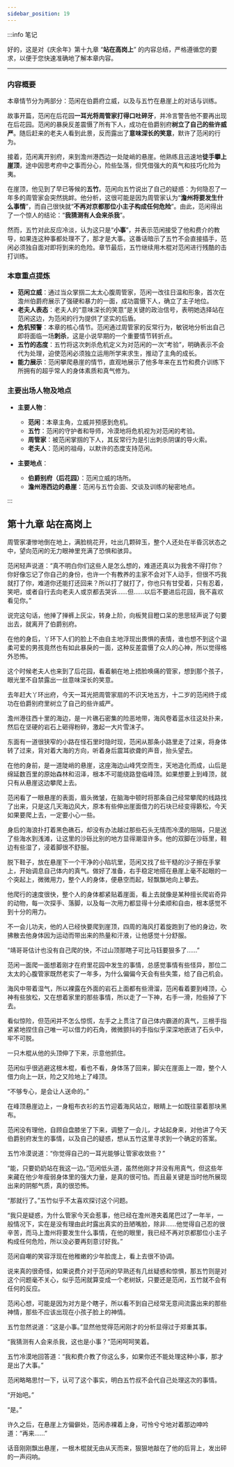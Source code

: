 ```yaml
---
sidebar_position: 19
---
```


:::info 笔记

好的，这是对《庆余年》第十九章 “**站在高岗上**” 的内容总结，严格遵循您的要求，以便于您快速准确地了解本章内容。

---

### **内容概要**

本章情节分为两部分：范闲在伯爵府立威，以及与五竹在悬崖上的对话与训练。

故事开篇，范闲在后花园**一耳光将周管家打得口吐碎牙**，并冷言警告他不要再出现在后花园。范闲的暴戾反差震慑了所有下人，成功在伯爵别府**树立了自己的些许威严**。随后赶来的老夫人看到此景，反而露出了**意味深长的笑意**，默许了范闲的行为。

接着，范闲离开别府，来到澹州港西边一处陡峭的悬崖。他熟练且迅速地**徒手攀上崖顶**，途中因思考府中之事而分心，险些坠落，但凭借强大的真气和技巧化险为夷。

在崖顶，他见到了早已等候的**五竹**。范闲向五竹说出了自己的疑惑：为何隐忍了一年多的周管家会突然挑衅。他分析，这很可能是因为周管家认为“**澹州将要发生什么事情**”，而自己很快就“**不再对京都那位小主子构成任何危险**”。由此，范闲得出了一个惊人的结论：“**我猜测有人会来杀我**”。

然而，五竹对此反应冷淡，认为这只是“**小事**”，并表示范闲接受了他和费介的教导，如果连这种事都处理不了，那才是大事。这番话暗示了五竹不会直接插手，范闲必须独自面对即将到来的危险。章节最后，五竹继续用木棍对范闲进行残酷的击打训练。

### **本章重点提炼**

*   **范闲立威**：通过当众掌掴二太太心腹周管家，范闲一改往日温和形象，首次在澹州伯爵府展示了强硬和暴力的一面，成功震慑下人，确立了主子地位。
*   **老夫人表态**：老夫人的“意味深长的笑意”是关键的政治信号，表明她选择站在范闲这边，为范闲的行为提供了坚实的后盾。
*   **危机预警**：本章的核心情节。范闲通过周管家的反常行为，敏锐地分析出自己即将面临一场**刺杀**，这是小说早期的一个重要情节转折点。
*   **五竹的态度**：五竹将这次刺杀危机定义为对范闲的一次“考验”，明确表示不会代为处理，迫使范闲必须独立运用所学来求生，推动了主角的成长。
*   **能力展示**：范闲攀爬悬崖的情节，直观地展示了他多年来在五竹和费介训练下所拥有的超乎常人的身体素质和真气修为。

### **主要出场人物及地点**

*   **主要人物**：
    *   **范闲**：本章主角，立威并预感到危机。
    *   **五竹**：范闲的守护者和导师，冷漠地将危机视为对范闲的考验。
    *   **周管家**：被范闲掌掴的下人，其反常行为是引出刺杀阴谋的导火索。
    *   **老夫人**：范闲的祖母，以默许的态度支持范闲。

*   **主要地点**：
    *   **伯爵别府（后花园）**：范闲立威的场所。
    *   **澹州港西边的悬崖**：范闲与五竹会面、交谈及训练的秘密地点。

:::

## 第十九章 **站在高岗上**

周管家凄惨地倒在地上，满脸桃花开，吐出几颗碎玉，整个人还处在半昏沉状态之中，望向范闲的无力眼神里充满了恐惧和骇异。

范闲轻声说道：“真不明白你们这些人是怎么想的，难道还真以为我舍不得打你？你好像忘记了你自己的身份，也许一个有教养的主家不会对下人动手，但很不巧我就打了你，难道你还能打还回来？所以打了就打了，你也只有甘受着，只有忍着，笑吧，或者自行去向老夫人或京都去哭诉……但……以后不要进后花园，我不喜欢看见你。”

说完这句话，他掸了掸裤上灰尘，转身上阶，向板凳目瞪口呆的思思轻声说了句要出去，就离开了伯爵别府。

在他的身后，丫环下人们的脸上不由自主地浮现出畏惧的表情，谁也想不到这个温柔可爱的男孩竟然也有如此暴戾的一面，这种反差震慑了众人的心神，所以觉得格外恐怖。

这个时候老夫人也来到了后花园，看着躺在地上捂脸唤痛的管家，想到那个孩子，眼光里不自禁露出一丝意味深长的笑意。

去年赶大丫环出府，今天一耳光把周管家扇的不识天地五方，十二岁的范闲终于成功在伯爵别府里树立了自己的些许威严。

澹州港往西十里的海边，是一片礁石密集的险恶地带，海风卷着蓝水往这处扑来，然后在坚硬的岩石上砸得粉碎，激起一大片雪沫子。

东面有一道很狭窄的小路在怪石里时隐时现，范闲从那条小路里走了过来，将身体转了过来，背对着大海的方向，听着身后震耳欲聋的声音，抬头望去。

在他的身前，是一道陡峭的悬崖，这座海边山峰凭空而生，天地造化而成，山后是绵延数百里的原始森林和沼泽，根本不可能绕路登临峰顶。如果想要上到峰顶，就只有从悬崖这边攀爬上去。

范闲看了一眼悬崖的表面，眉头微皱，在脑海中顿时将那条自己经常攀爬的线路找了出来，只是这几天海边风大，原本有些伸出崖面借力的石块已经变得簌松，今天如果要爬上去，一定要小心一些。

身后的海浪扑打着黑色礁石，却没有办法越过那些石头无情而冷漠的阻隔，只是送了些海水到浅滩，让这里的沙砾比别的地方显得潮湿许多。他的双脚在沙砾里，鞋边有些湿了，浸着脚很不舒服。

脱下鞋子，放在悬崖下一个干净的小陷坑里，范闲又找了些干糙的沙子擦在手掌上，开始调息自己体内的真气。做好了准备，右手稳定地搭在悬崖上毫不起眼的一个突起上，微微用力，整个人的身体，便悬空而起，轻飘飘地向上攀去。

他爬行的速度很快，整个人的身体都紧贴着崖面，看上去就像是某种擅长爬岩奇异的动物，每一次探手、落脚，以及每一次用力都显得十分柔顺和自由，根本感觉不到十分的用力。

不一会儿功夫，他的人已经快要爬到崖顶，四周的海风打着旋跑到了他的身边，吹拂散去他身体因为运动而带出来的热量和汗液，让他感觉十分舒服。

“靖哥哥估计也没有自己爬的快，不过山顶那瞎子可比马钰要狠多了……”

范闲一面爬一面想着刚才在府里花园中发生的事情，总感觉事情有些怪异，那位二太太的心腹管家既然老实了一年多，为什么偏偏今天会有些失策，给了自己机会。

海风中带着湿气，所以裸露在外面的岩石上面都有些滑溜，范闲看着要到峰顶，心神有些放松，又在想着家里的那些事情，所以走了一下神，右手一滑，险些掉了下去。

看似惊险，但范闲并不怎么惊慌，左手之上贯注了自己体内霸道的真气，三根手指紧紧地捏住自己唯一可以借力的石角，微微颤抖的手指似乎深深地嵌进了石头中，牢不可脱。

一只木棍从他的头顶伸了下来，示意他抓住。

范闲似乎很逃避这根木棍，看也不看，身体荡了回来，脚尖在崖面上一蹬，整个人借力向上一跃，险之又险地上了峰顶。

“不够专心，是会让人送命的。”

在峰顶悬崖边上，一身粗布衣衫的五竹迎着海风站立，眼睛上一如既往蒙着那块黑布。

范闲没有理他，自顾自盘膝坐了下来，调整了一会儿，才站起身来，对他讲了今天伯爵别府发生的事情，以及自己的疑惑，想从五竹这里寻求到一个确定的答案。

五竹冷漠说道：“你觉得自己的一耳光能够让管家收敛些？”

“能，只要奶奶站在我这一边。”范闲低头道，虽然他刚才并没有用真气，但这些年来藏在他少年瘦弱身体里的强大力量，是真的很可怕。而且最关键是当时他所展现出来的阴郁气质，真的很恐怖。

“那就行了。”五竹似乎不太喜欢探讨这个问题。

“我只是疑惑，为什么管家今天会惹事，他已经在澹州港夹着尾巴过了一年半，一般情况下，实在是没有理由此时露出真实的丑陋嘴脸，除非……他觉得自己忍的很辛苦，而马上澹州将要发生什么事情，在他的眼里，我已经不再对京都那位小主子构成任何危险，所以没必要再刻意讨好我。”

范闲自嘲的笑容浮现在他稚嫩的少年脸庞上，看上去很不协调。

说来真的很奇怪，如果说费介对于范闲的早熟还有几丝疑惑和惊惧，那五竹则是对这个问题毫不关心，似乎范闲就算变成一个老树妖，只要还是范闲，五竹就不会有任何的反应。

范闲心想，可能是因为对方是个瞎子，所以看不到自己经常无意间流露出来的那些神情，那些不应该出现在小孩子脸上的神情。

五竹忽然说道：“这是小事。”显然他觉得范闲刚才的分析显得过于郑重其事。

“我猜测有人会来杀我，这也是小事？”范闲呵呵笑着。

五竹冷漠地回答道：“我和费介教了你这么多，如果你还不能处理这种小事，那才是出了大事。”

范闲略略思忖一下，认可了这个事实，明白五竹叔不会代自己处理这次的事情。

“开始吧。”

“是。”

许久之后，在悬崖上方偏僻处，范闲赤裸着上身，可怜兮兮地对着那边呻吟道：“再来……”

话音刚刚飘出悬崖，一根木棍就无由从天而来，狠狠地敲在了他的后背上，发出砰的一声闷响。


